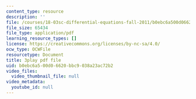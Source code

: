 ```yaml
---
content_type: resource
description: ''
file: /courses/18-03sc-differential-equations-fall-2011/b0ebc6a500d06620bbc9038a23ac72b2_LbKKzMag5Rc.pdf
file_size: 65434
file_type: application/pdf
learning_resource_types: []
license: https://creativecommons.org/licenses/by-nc-sa/4.0/
ocw_type: OCWFile
resourcetype: Document
title: 3play pdf file
uid: b0ebc6a5-00d0-6620-bbc9-038a23ac72b2
video_files:
  video_thumbnail_file: null
video_metadata:
  youtube_id: null
---
```

